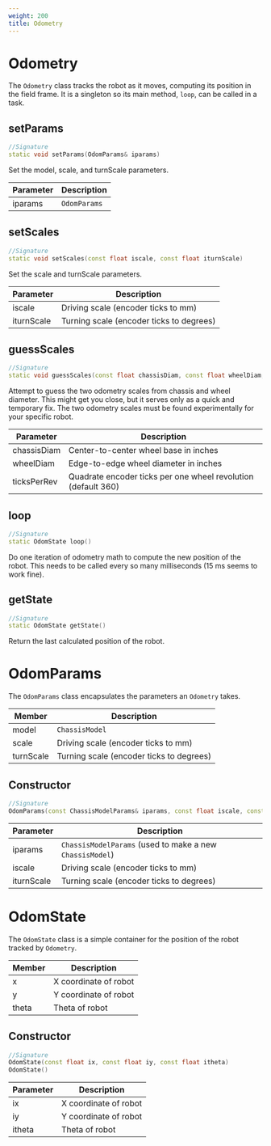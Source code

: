 ```yaml
---
weight: 200
title: Odometry
---
```


# Odometry

The `Odometry` class tracks the robot as it moves, computing its position in the field frame. It is a singleton so its main method, `loop`, can be called in a task.

## setParams

```c++
//Signature
static void setParams(OdomParams& iparams)
```

Set the model, scale, and turnScale parameters.

Parameter | Description
----------|------------
iparams | `OdomParams`

## setScales

```c++
//Signature
static void setScales(const float iscale, const float iturnScale)
```

Set the scale and turnScale parameters.

Parameter | Description
----------|------------
iscale | Driving scale (encoder ticks to mm)
iturnScale | Turning scale (encoder ticks to degrees)

## guessScales

```c++
//Signature
static void guessScales(const float chassisDiam, const float wheelDiam, const float ticksPerRev = 360.0)
```

Attempt to guess the two odometry scales from chassis and wheel diameter. This might get you close, but it serves only as a quick and temporary fix. The two odometry scales must be found experimentally for your specific robot.

Parameter | Description
----------|------------
chassisDiam | Center-to-center wheel base in inches
wheelDiam | Edge-to-edge wheel diameter in inches
ticksPerRev | Quadrate encoder ticks per one wheel revolution (default 360)

## loop

```c++
//Signature
static OdomState loop()
```

Do one iteration of odometry math to compute the new position of the robot. This needs to be called every so many milliseconds (15 ms seems to work fine).

## getState

```c++
//Signature
static OdomState getState()
```

Return the last calculated position of the robot.

# OdomParams

The `OdomParams` class encapsulates the parameters an `Odometry` takes.

Member | Description
-------|------------
model | `ChassisModel`
scale | Driving scale (encoder ticks to mm)
turnScale | Turning scale (encoder ticks to degrees)

## Constructor

```c++
//Signature
OdomParams(const ChassisModelParams& iparams, const float iscale, const float iturnScale)
```

Parameter | Description
----------|------------
iparams | `ChassisModelParams` (used to make a new `ChassisModel`)
iscale | Driving scale (encoder ticks to mm)
iturnScale | Turning scale (encoder ticks to degrees)

# OdomState

The `OdomState` class is a simple container for the position of the robot tracked by `Odometry`.

Member | Description
-------|------------
x | X coordinate of robot
y | Y coordinate of robot
theta | Theta of robot

## Constructor

```c++
//Signature
OdomState(const float ix, const float iy, const float itheta)
OdomState()
```

Parameter | Description
----------|------------
ix | X coordinate of robot
iy | Y coordinate of robot
itheta | Theta of robot
